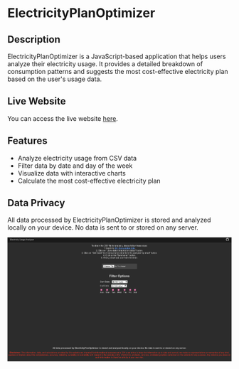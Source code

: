 # ElectricityPlanOptimizer

## Description
ElectricityPlanOptimizer is a JavaScript-based application that helps users analyze their electricity usage. It provides a detailed breakdown of consumption patterns and suggests the most cost-effective electricity plan based on the user's usage data.

## Live Website
You can access the live website [here](https://chizkiyahu.github.io/ElectricityPlanOptimizer/).

## Features
- Analyze electricity usage from CSV data
- Filter data by date and day of the week
- Visualize data with interactive charts
- Calculate the most cost-effective electricity plan

## Data Privacy
All data processed by ElectricityPlanOptimizer is stored and analyzed locally on your device. No data is sent to or stored on any server.

![Screenshot Description](img/screenshot.png)